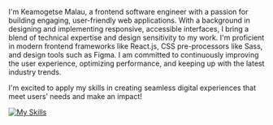 I'm Keamogetse Malau, a frontend software engineer with a passion for building engaging, user-friendly web applications. With a background in designing and implementing responsive, accessible interfaces, I bring a blend of technical expertise and design sensitivity to my work. I'm proficient in modern frontend frameworks like React.js, CSS pre-processors like Sass, and design tools such as Figma. I am committed to continuously improving the user experience, optimizing performance, and keeping up with the latest industry trends.

I'm excited to apply my skills in creating seamless digital experiences that meet users’ needs and make an impact!

[![My Skills](https://skillicons.dev/icons?i=js,html,css)](https://skillicons.dev)
